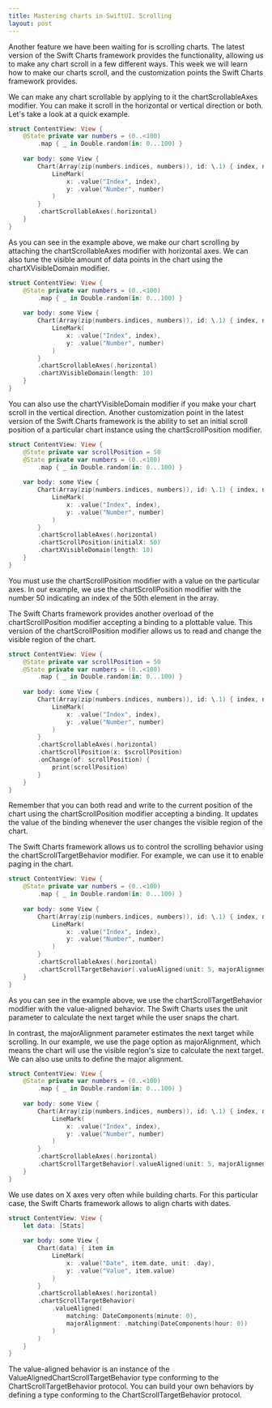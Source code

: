 ```yaml
---
title: Mastering charts in SwiftUI. Scrolling
layout: post
---
```


Another feature we have been waiting for is scrolling charts. The latest version of the Swift Charts framework provides the functionality, allowing us to make any chart scroll in a few different ways. This week we will learn how to make our charts scroll, and the customization points the Swift Charts framework provides.

We can make any chart scrollable by applying to it the chartScrollableAxes modifier. You can make it scroll in the horizontal or vertical direction or both. Let's take a look at a quick example.

```swift
struct ContentView: View {
    @State private var numbers = (0..<100)
        .map { _ in Double.random(in: 0...100) }
    
    var body: some View {
        Chart(Array(zip(numbers.indices, numbers)), id: \.1) { index, number in
            LineMark(
                x: .value("Index", index),
                y: .value("Number", number)
            )
        }
        .chartScrollableAxes(.horizontal)
    }
}
```

As you can see in the example above, we make our chart scrolling by attaching the chartScrollableAxes modifier with horizontal axes. We can also tune the visible amount of data points in the chart using the chartXVisibleDomain modifier.

```swift
struct ContentView: View {
    @State private var numbers = (0..<100)
        .map { _ in Double.random(in: 0...100) }
    
    var body: some View {
        Chart(Array(zip(numbers.indices, numbers)), id: \.1) { index, number in
            LineMark(
                x: .value("Index", index),
                y: .value("Number", number)
            )
        }
        .chartScrollableAxes(.horizontal)
        .chartXVisibleDomain(length: 10)
    }
}
```

You can also use the chartYVisibleDomain modifier if you make your chart scroll in the vertical direction. Another customization point in the latest version of the Swift Charts framework is the ability to set an initial scroll position of a particular chart instance using the chartScrollPosition modifier.

```swift
struct ContentView: View {
    @State private var scrollPosition = 50
    @State private var numbers = (0..<100)
        .map { _ in Double.random(in: 0...100) }
    
    var body: some View {
        Chart(Array(zip(numbers.indices, numbers)), id: \.1) { index, number in
            LineMark(
                x: .value("Index", index),
                y: .value("Number", number)
            )
        }
        .chartScrollableAxes(.horizontal)
        .chartScrollPosition(initialX: 50)
        .chartXVisibleDomain(length: 10)
    }
}
```

You must use the chartScrollPosition modifier with a value on the particular axes. In our example, we use the chartScrollPosition modifier with the number 50 indicating an index of the 50th element in the array.

The Swift Charts framework provides another overload of the chartScrollPosition modifier accepting a binding to a plottable value. This version of the chartScrollPosition modifier allows us to read and change the visible region of the chart.

```swift
struct ContentView: View {
    @State private var scrollPosition = 50
    @State private var numbers = (0..<100)
        .map { _ in Double.random(in: 0...100) }
    
    var body: some View {
        Chart(Array(zip(numbers.indices, numbers)), id: \.1) { index, number in
            LineMark(
                x: .value("Index", index),
                y: .value("Number", number)
            )
        }
        .chartScrollableAxes(.horizontal)
        .chartScrollPosition(x: $scrollPosition)
        .onChange(of: scrollPosition) {
            print(scrollPosition)
        }
    }
}
```

Remember that you can both read and write to the current position of the chart using the chartScrollPosition modifier accepting a binding. It updates the value of the binding whenever the user changes the visible region of the chart.

The Swift Charts framework allows us to control the scrolling behavior using the chartScrollTargetBehavior modifier. For example, we can use it to enable paging in the chart.

```swift
struct ContentView: View {
    @State private var numbers = (0..<100)
        .map { _ in Double.random(in: 0...100) }
    
    var body: some View {
        Chart(Array(zip(numbers.indices, numbers)), id: \.1) { index, number in
            LineMark(
                x: .value("Index", index),
                y: .value("Number", number)
            )
        }
        .chartScrollableAxes(.horizontal)
        .chartScrollTargetBehavior(.valueAligned(unit: 5, majorAlignment: .page))
    }
}
```

As you can see in the example above, we use the chartScrollTargetBehavior modifier with the value-aligned behavior. The Swift Charts uses the unit parameter to calculate the next target while the user snaps the chart. 

In contrast, the majorAlignment parameter estimates the next target while scrolling. In our example, we use the page option as majorAlignment, which means the chart will use the visible region's size to calculate the next target. We can also use units to define the major alignment.

```swift
struct ContentView: View {
    @State private var numbers = (0..<100)
        .map { _ in Double.random(in: 0...100) }
    
    var body: some View {
        Chart(Array(zip(numbers.indices, numbers)), id: \.1) { index, number in
            LineMark(
                x: .value("Index", index),
                y: .value("Number", number)
            )
        }
        .chartScrollableAxes(.horizontal)
        .chartScrollTargetBehavior(.valueAligned(unit: 5, majorAlignment: .unit(10)))
    }
}
```

We use dates on X axes very often while building charts. For this particular case, the Swift Charts framework allows to align charts with dates.

```swift
struct ContentView: View {
    let data: [Stats]
    
    var body: some View {
        Chart(data) { item in
            LineMark(
                x: .value("Date", item.date, unit: .day),
                y: .value("Value", item.value)
            )
        }
        .chartScrollableAxes(.horizontal)
        .chartScrollTargetBehavior(
            .valueAligned(
                matching: DateComponents(minute: 0),
                majorAlignment: .matching(DateComponents(hour: 0))
            )
        )
    }
}
```

The value-aligned behavior is an instance of the ValueAlignedChartScrollTargetBehavior type conforming to the ChartScrollTargetBehavior protocol. You can build your own behaviors by defining a type conforming to the ChartScrollTargetBehavior protocol.
